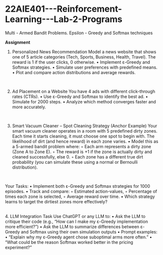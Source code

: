 # 22AIE401---Reinforcement-Learning---Lab-2-Programs
Multi - Armed Bandit Problems. Epsilon - Greedy and Softmax techniques


<b>Assignment</b>

1. Personalized News Recommendation
Model a news website that shows one of 5 article categories (Tech, Sports, Business, Health,
Travel). The reward is 1 if the user clicks, 0 otherwise.
• Implement ε-Greedy and Softmax strategies.
• Simulate user preferences with predefined means.
• Plot and compare action distributions and average rewards.

<br>

2. Ad Placement on a Website
You have 4 ads with different click-through rates (CTRs).
• Use ε-Greedy and Softmax to identify the best ad.
• Simulate for 2000 steps.
• Analyze which method converges faster and more accurately.

<br>

3. Smart Vacuum Cleaner – Spot Cleaning Strategy (Anchor Example)
Your smart vacuum cleaner operates in a room with 5 predefined dirty zones. Each time it starts
cleaning, it must choose one spot to begin with. The likelihood of dirt (and hence reward) in
each zone varies.
• Model this as a 5-armed bandit problem where:
◦ Each arm represents a dirty zone (Zone A to Zone E).
◦ The reward is +1 if the zone is actually dirty and cleaned successfully, else 0.
◦ Each zone has a different true dirt probability (you can simulate these using a
normal or Bernoulli distribution).

<br>

Your Tasks:
• Implement both ε-Greedy and Softmax strategies for 1000 episodes.
• Track and compare:
◦ Estimated action-values,
◦ Percentage of times each zone is selected,
◦ Average reward over time.
• Which strategy learns to target the dirtiest zones more effectively?


<br>
4. LLM Integration Task
Use ChatGPT or any LLM to:
• Ask the LLM to critique their code (e.g., “How can I make my ε-Greedy implementation
more efficient?”)
• Ask the LLM to summarize differences between ε-Greedy and Softmax using their own
simulation outputs
• Prompt examples:
• “Explain why my ε-Greedy agent chose suboptimal arms more often.”
• “What could be the reason Softmax worked better in the pricing experiment?”
